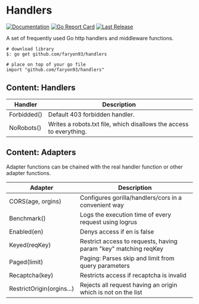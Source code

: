# Handlers
[![Documentation](https://godoc.org/github.com/faryon93/handlers?status.svg)](http://godoc.org/github.com/faryon93/handlers)
[![Go Report Card](https://goreportcard.com/badge/github.com/faryon93/handlers)](https://goreportcard.com/report/github.com/faryon93/handlers)
[![Last Release](https://img.shields.io/github/release/faryon93/handlers.svg)](https://github.com/faryon93/handlers/releases)

A set of frequently used Go http handlers and middleware functions.

    # download library
    $: go get github.com/faryon93/handlers

    # place on top of your go file
    import "github.com/faryon93/handlers"

## Content: Handlers

| Handler       | Description                                                         |
| ------------- | ------------------------------------------------------------------- |
| Forbidded()   | Default 403 forbidden handler.                                      |
| NoRobots()    | Writes a robots.txt file, which disallows the access to everything. |

## Content: Adapters

Adapter functions can be chained with the real handler function or other adapter functions.

| Adapter                   | Description                                                       |
| ------------------------- | ----------------------------------------------------------------- |
| CORS(age, orgins)         | Configures gorilla/handlers/cors in a convenient way              |
| Benchmark()               | Logs the execution time of every request using logrus             |
| Enabled(en)               | Denys access if en is false                                       |
| Keyed(reqKey)             | Restrict access to requests, having param "key" matching reqKey   |
| Paged(limit)              | Paging: Parses skip and limit from query parameters               |
| Recaptcha(key)            | Restricts access if recaptcha is invalid                          |
| RestrictOrigin(orgins...) | Rejects all request having an origin which is not on the list     |
